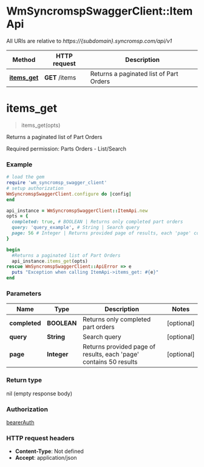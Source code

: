 # WmSyncromspSwaggerClient::ItemApi

All URIs are relative to *https://{subdomain}.syncromsp.com/api/v1*

Method | HTTP request | Description
------------- | ------------- | -------------
[**items_get**](ItemApi.md#items_get) | **GET** /items | Returns a paginated list of Part Orders

# **items_get**
> items_get(opts)

Returns a paginated list of Part Orders

Required permission: Parts Orders - List/Search 

### Example
```ruby
# load the gem
require 'wm_syncromsp_swagger_client'
# setup authorization
WmSyncromspSwaggerClient.configure do |config|
end

api_instance = WmSyncromspSwaggerClient::ItemApi.new
opts = { 
  completed: true, # BOOLEAN | Returns only completed part orders
  query: 'query_example', # String | Search query
  page: 56 # Integer | Returns provided page of results, each 'page' contains 50 results
}

begin
  #Returns a paginated list of Part Orders
  api_instance.items_get(opts)
rescue WmSyncromspSwaggerClient::ApiError => e
  puts "Exception when calling ItemApi->items_get: #{e}"
end
```

### Parameters

Name | Type | Description  | Notes
------------- | ------------- | ------------- | -------------
 **completed** | **BOOLEAN**| Returns only completed part orders | [optional] 
 **query** | **String**| Search query | [optional] 
 **page** | **Integer**| Returns provided page of results, each &#x27;page&#x27; contains 50 results | [optional] 

### Return type

nil (empty response body)

### Authorization

[bearerAuth](../README.md#bearerAuth)

### HTTP request headers

 - **Content-Type**: Not defined
 - **Accept**: application/json



